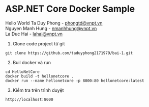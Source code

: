 # ASP.NET Core Docker Sample
Hello World
Ta Duy Phong - phongtd@vnpt.vn\
Nguyen Manh Hung - nmanhhung@vnpt.vn\
La Duc Hai - lahai@vnpt.vn

1. Clone code project từ git
```console
git clone https://github.com/taduyphong2171979/bai-1.git
```
2. Buil docker và run
```console
cd HelloNetCore
docker build -t hellonetcore . 
docker run --name hellonetcore -p 8000:80 hellonetcore:latest
```
3. Kiểm tra trên trình duyệt
```console
http://localhost:8000
```

